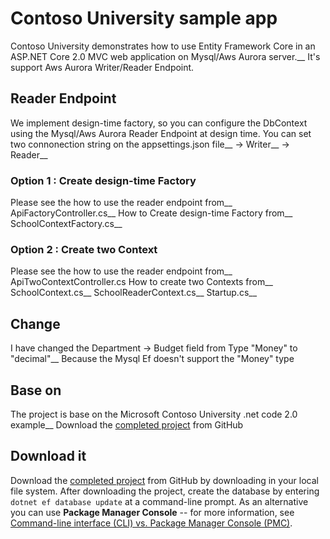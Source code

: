 # Contoso University sample app

Contoso University demonstrates how to use Entity Framework Core in an
ASP.NET Core 2.0 MVC web application on Mysql/Aws Aurora server.__
It's support Aws Aurora Writer/Reader Endpoint.

## Reader Endpoint
We  implement design-time factory, so you can configure the DbContext using the Mysql/Aws Aurora Reader Endpoint at design time.
You can set two connonection string on the appsettings.json file__
-> Writer__
-> Reader__

### Option 1 : Create design-time Factory
Please see the how to use the reader endpoint from__ 
ApiFactoryController.cs__
How to Create design-time Factory from__ 
SchoolContextFactory.cs__

### Option 2 : Create two Context
Please see the how to use the reader endpoint from__ 
ApiTwoContextController.cs 
How to create two Contexts from__ 
SchoolContext.cs__
SchoolReaderContext.cs__
Startup.cs__

## Change
I have changed the Department -> Budget field from Type "Money" to "decimal"__
Because the Mysql Ef doesn't support the "Money" type

## Base on

The project is base on the Microsoft Contoso University .net code 2.0 example__
Download the [completed project](https://github.com/aspnet/Docs/tree/master/aspnetcore/data/ef-mvc/intro/samples/cu-final) from GitHub

## Download it

Download the [completed project](https://github.com/szmulder/ContosoUniversity.Mysql) from GitHub by downloading in your local file system.  After downloading the project, create the database by entering `dotnet ef database update` at a command-line prompt. As an alternative you can use **Package Manager Console** -- for more information, see [Command-line interface (CLI) vs. Package Manager Console (PMC)](https://docs.microsoft.com/aspnet/core/data/ef-mvc/migrations#command-line-interface-cli-vs-package-manager-console-pmc).
